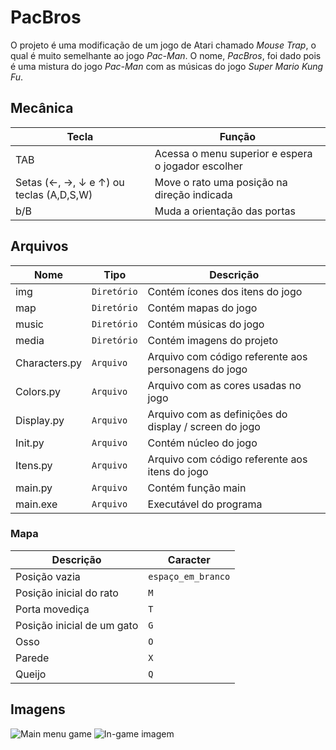 # PacBros
O projeto é uma modificação de um jogo de Atari chamado *Mouse Trap*, o qual é muito semelhante ao jogo *Pac-Man*. O nome, *PacBros*, foi dado pois é uma mistura do jogo *Pac-Man* com as músicas do jogo *Super Mario Kung Fu*.

## Mecânica
|Tecla | Função
|---- | ----
| TAB | Acessa o menu superior e espera o jogador escolher
|Setas (←, →, ↓ e ↑) ou teclas (A,D,S,W)| Move o rato uma posição na direção indicada
|b/B|Muda a orientação das portas

## Arquivos
| Nome | Tipo | Descrição
|--- | ---- | -----
| img | `Diretório` | Contém ícones dos itens do jogo
| map| `Diretório` | Contém mapas do jogo
| music| `Diretório` | Contém músicas do jogo
| media| `Diretório` | Contém imagens do projeto
| Characters.py| `Arquivo` | Arquivo com código referente aos personagens do jogo
| Colors.py | `Arquivo` | Arquivo com as cores usadas no jogo
| Display.py | `Arquivo` |Arquivo com as definições do display / screen do jogo
| Init.py | `Arquivo` | Contém núcleo do jogo
| Itens.py | `Arquivo` | Arquivo com código referente aos itens do jogo
| main.py | `Arquivo` | Contém função main
| main.exe | `Arquivo` | Executável do programa

### Mapa
| Descrição               |Caracter
|----------------|-------------------------------
|Posição vazia          |`espaço_em_branco`
|Posição inicial do rato|`M`
|Porta movediça          |`T`
|Posição inicial de um gato          |`G`
|Osso          |`O`
|Parede          |`X`
|Queijo          |`Q`

## Imagens
![Main menu game](https://github.com/williamniemiec/PacBros/tree/master/media/game/inGameImage.PNG)
![In-game imagem](https://github.com/williamniemiec/PacBros/tree/master/media/game/inGameImage0.PNG)
